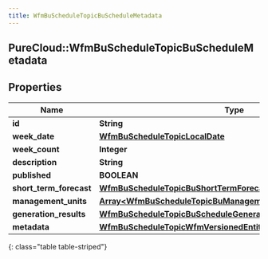 ```yaml
---
title: WfmBuScheduleTopicBuScheduleMetadata
---
```

## PureCloud::WfmBuScheduleTopicBuScheduleMetadata

## Properties

|Name | Type | Description | Notes|
|------------ | ------------- | ------------- | -------------|
| **id** | **String** |  | [optional] |
| **week_date** | [**WfmBuScheduleTopicLocalDate**](WfmBuScheduleTopicLocalDate.html) |  | [optional] |
| **week_count** | **Integer** |  | [optional] |
| **description** | **String** |  | [optional] |
| **published** | **BOOLEAN** |  | [optional] |
| **short_term_forecast** | [**WfmBuScheduleTopicBuShortTermForecastReference**](WfmBuScheduleTopicBuShortTermForecastReference.html) |  | [optional] |
| **management_units** | [**Array&lt;WfmBuScheduleTopicBuManagementUnitScheduleSummary&gt;**](WfmBuScheduleTopicBuManagementUnitScheduleSummary.html) |  | [optional] |
| **generation_results** | [**WfmBuScheduleTopicBuScheduleGenerationResultSummary**](WfmBuScheduleTopicBuScheduleGenerationResultSummary.html) |  | [optional] |
| **metadata** | [**WfmBuScheduleTopicWfmVersionedEntityMetadata**](WfmBuScheduleTopicWfmVersionedEntityMetadata.html) |  | [optional] |
{: class="table table-striped"}


